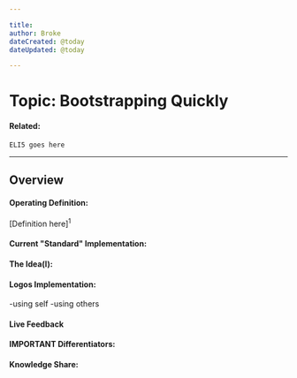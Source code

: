 ```yaml
---

title:
author: Broke
dateCreated: @today
dateUpdated: @today

---
```


# Topic: Bootstrapping Quickly
#### Related:
`ELI5 goes here`

---

## Overview

#### Operating Definition:
[Definition here]<sup>1</sup>

#### Current "Standard" Implementation:


#### The Idea(l):


#### Logos Implementation:
-using self
-using others

#### Live Feedback


#### IMPORTANT Differentiators:


#### Knowledge Share: